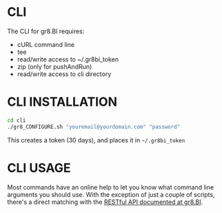 CLI
===

The CLI for gr8.BI requires:
 - cURL command line
 - tee
 - read/write access to ~/.gr8bi_token
 - zip (only for pushAndRun)
 - read/write access to cli directory

CLI INSTALLATION
================

``` bash
cd cli
./gr8_CONFIGURE.sh "youremail@yourdomain.com" "password"
```
This creates a token (30 days), and places it in ```~/.gr8bi_token```

CLI USAGE
=========

Most commands have an online help to let you know what command line arguments you should use.  With the exception of just a couple of scripts, there's a direct matching with the [RESTful API documented at gr8.BI](http://www.gr8.bi/docs.html).
